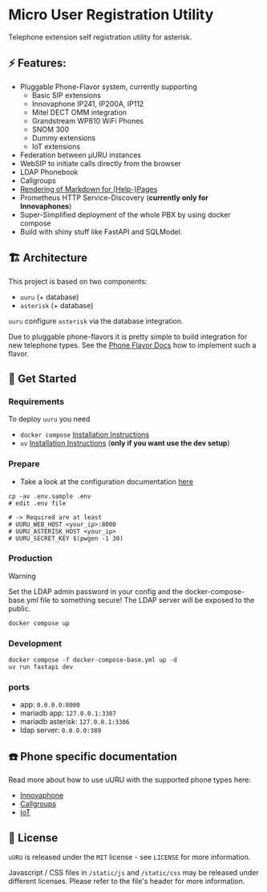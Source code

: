# Micro User Registration Utility

Telephone extension self registration utility for asterisk.

## ⚡️ Features:

- Pluggable Phone-Flavor system, currently supporting
  - Basic SIP extensions
  - Innovaphone IP241, IP200A, IP112
  - Mitel DECT OMM integration
  - Grandstream WP810 WiFi Phones
  - SNOM 300
  - Dummy extensions
  - IoT extensions
- Federation between µURU instances
- WebSIP to initiate calls directly from the browser
- LDAP Phonebook
- Callgroups
- [Rendering of Markdown for (Help-)Pages](/docs/pages.md)
- Prometheus HTTP Service-Discovery (**currently only for Innovaphones**)
- Super-Simplified deployment of the whole PBX by using docker compose
- Build with shiny stuff like FastAPI and SQLModel.

## 🏗️ Architecture

This project is based on two components:

- `uuru` (+ database)
- `asterisk` (+ database)

`uuru` configure `asterisk` via the database integration.

Due to pluggable phone-flavors it is pretty simple to build
integration for new telephone types. See the [Phone Flavor Docs](/docs/phone-flavors.md) how to
implement such a flavor.

## 🚀 Get Started

### Requirements

To deploy `uuru` you need

- `docker compose` [Installation Instructions](https://docs.docker.com/compose/install/)
- `uv` [Installation Instructions](https://docs.astral_.sh/uv/getting-started/installation/) (**only if you want use the dev setup**)

### Prepare

- Take a look at the configuration documentation [here](/docs/configuration.md)

```
cp -av .env.sample .env
# edit .env file

# -> Required are at least
# UURU_WEB_HOST <your_ip>:8000
# UURU_ASTERISK_HOST <your_ip>
# UURU_SECRET_KEY $(pwgen -1 30)
```

### Production

> [!WARNING]
> Set the LDAP admin password in your config and the docker-compose-base.yml file
> to something secure! The LDAP server will be exposed to the public.

```
docker compose up
```

### Development

```
docker compose -f docker-compose-base.yml up -d
uv run fastapi dev
```

### ports

- app: `0.0.0.0:8000`
- mariadb app: `127.0.0.1:3307`
- mariadb asterisk: `127.0.0.1:3306`
- ldap server: `0.0.0.0:389`

## ☎️ Phone specific documentation

Read more about how to use uURU with the supported phone types here:

- [Innovaphone](/docs/phones/innovaphone.md)
- [Callgroups](/docs/phones/callgroup.md)
- [IoT](/docs/phones/iot.md)

## 🔑 License

`uURU` is released under the `MIT` license - see `LICENSE` for more information.

Javascript / CSS files in `/static/js` and `/static/css` may be released under different
licenses. Please refer to the file's header for more information.
